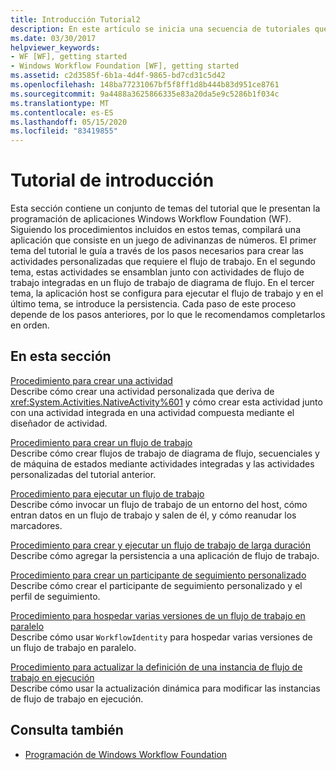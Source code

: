 ```yaml
---
title: Introducción Tutorial2
description: En este artículo se inicia una secuencia de tutoriales que presentan la programación de aplicaciones Windows Workflow Foundation.
ms.date: 03/30/2017
helpviewer_keywords:
- WF [WF], getting started
- Windows Workflow Foundation [WF], getting started
ms.assetid: c2d3585f-6b1a-4d4f-9865-bd7cd31c5d42
ms.openlocfilehash: 148ba77231067bf5f8ff1d8b444b83d951ce8761
ms.sourcegitcommit: 9a4488a3625866335e83a20da5e9c5286b1f034c
ms.translationtype: MT
ms.contentlocale: es-ES
ms.lasthandoff: 05/15/2020
ms.locfileid: "83419855"
---
```

# <a name="getting-started-tutorial"></a>Tutorial de introducción
Esta sección contiene un conjunto de temas del tutorial que le presentan la programación de aplicaciones Windows Workflow Foundation (WF). Siguiendo los procedimientos incluidos en estos temas, compilará una aplicación que consiste en un juego de adivinanzas de números. El primer tema del tutorial le guía a través de los pasos necesarios para crear las actividades personalizadas que requiere el flujo de trabajo. En el segundo tema, estas actividades se ensamblan junto con actividades de flujo de trabajo integradas en un flujo de trabajo de diagrama de flujo. En el tercer tema, la aplicación host se configura para ejecutar el flujo de trabajo y en el último tema, se introduce la persistencia. Cada paso de este proceso depende de los pasos anteriores, por lo que le recomendamos completarlos en orden.  
  
## <a name="in-this-section"></a>En esta sección  
 [Procedimiento para crear una actividad](how-to-create-an-activity.md)  
 Describe cómo crear una actividad personalizada que deriva de <xref:System.Activities.NativeActivity%601> y cómo crear esta actividad junto con una actividad integrada en una actividad compuesta mediante el diseñador de actividad.  
  
 [Procedimiento para crear un flujo de trabajo](how-to-create-a-workflow.md)  
 Describe cómo crear flujos de trabajo de diagrama de flujo, secuenciales y de máquina de estados mediante actividades integradas y las actividades personalizadas del tutorial anterior.  
  
 [Procedimiento para ejecutar un flujo de trabajo](how-to-run-a-workflow.md)  
 Describe cómo invocar un flujo de trabajo de un entorno del host, cómo entran datos en un flujo de trabajo y salen de él, y cómo reanudar los marcadores.  
  
 [Procedimiento para crear y ejecutar un flujo de trabajo de larga duración](how-to-create-and-run-a-long-running-workflow.md)  
 Describe cómo agregar la persistencia a una aplicación de flujo de trabajo.  
  
 [Procedimiento para crear un participante de seguimiento personalizado](how-to-create-a-custom-tracking-participant.md)  
 Describe cómo crear el participante de seguimiento personalizado y el perfil de seguimiento.  
  
 [Procedimiento para hospedar varias versiones de un flujo de trabajo en paralelo](how-to-host-multiple-versions-of-a-workflow-side-by-side.md)  
 Describe cómo usar `WorkflowIdentity` para hospedar varias versiones de un flujo de trabajo en paralelo.  
  
 [Procedimiento para actualizar la definición de una instancia de flujo de trabajo en ejecución](how-to-update-the-definition-of-a-running-workflow-instance.md)  
 Describe cómo usar la actualización dinámica para modificar las instancias de flujo de trabajo en ejecución.  
  
## <a name="see-also"></a>Consulta también

- [Programación de Windows Workflow Foundation](programming.md)
